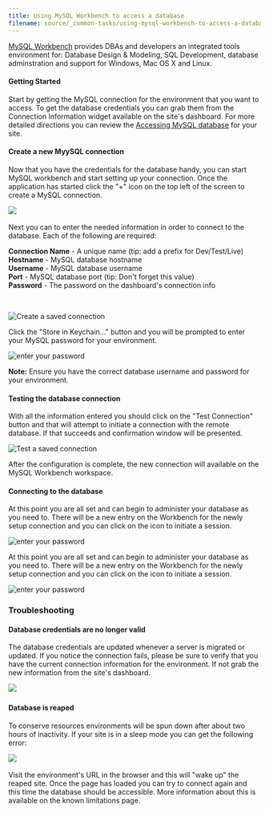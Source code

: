 ```yaml
---
title: Using MySQL Workbench to access a database
filename: source/_common-tasks/using-mysql-workbench-to-access-a-database.md
---
```


[MySQL Workbench](http://dev.mysql.com/downloads/tools/workbench/) provides DBAs and developers an integrated tools environment for: Database Design & Modeling, SQL Development, database adminstration and support for Windows, Mac OS X and Linux.

#### Getting Started

Start by getting the MySQL connection for the environment that you want to access. To get the database credentials you can grab them from the Connection Information widget available on the site's dashboard. For more detailed directions you can review the [Accessing MySQL database](/documentation/advanced-topics/accessing-mysql-databases/) for your site.

#### Create a new MyySQL connection

Now that you have the credentials for the database handy, you can start MySQL workbench and start setting up your connection. Once the application has started click the "+" icon on the top left of the screen to create a MySQL connection.  


 ![](https://pantheon-systems.desk.com/customer/portal/attachments/224665)​

Next you can to enter the needed information in order to connect to the database. Each of the following are required:

**Connection Name** - A unique name (tip: add a prefix for Dev/Test/Live)  
**Hostname** - MySQL database hostname  
**Username** - MySQL database username  
**Port** - MySQL database port (tip: Don't forget this value)  
**Password** - The password on the dashboard's connection info

 

![Create a saved connection](https://pantheon-systems.desk.com/customer/portal/attachments/224652)

Click the "Store in Keychain..." button and you will be prompted to enter your MySQL password for your environment.

![enter your password](http://helpdesk.getpantheon.comhttps://pantheon-systems.desk.com/customer/portal/attachments/224674)

**Note:** Ensure you have the correct database username and password for your environment.

#### Testing the database connection

With all the information entered you should click on the "Test Connection" button and that will attempt to initiate a connection with the remote database. If that succeeds and confirmation window will be presented.

![Test a saved connection](https://pantheon-systems.desk.com/customer/portal/attachments/224669)

After the configuration is complete, the new connection will available on the MySQL Workbench workspace. 

#### Connecting to the database

At this point you are all set and can begin to administer your database as you need to. There will be a new entry on the Workbench for the newly setup connection and you can click on the icon to initiate a session.

![enter your password](http://helpdesk.getpantheon.comhttps://pantheon-systems.desk.com/customer/portal/attachments/224667)

At this point you are all set and can begin to administer your database as you need to. There will be a new entry on the Workbench for the newly setup connection and you can click on the icon to initiate a session.

![enter your password](https://pantheon-systems.desk.com/customer/portal/attachments/224655)

### Troubleshooting

#### Database credentials are no longer valid

The database credentials are updated whenever a server is migrated or updated. If you notice the connection fails, please be sure to verify that you have the current connection information for the environment. If not grab the new information from the site's dashboard.

![](https://pantheon-systems.desk.com/customer/portal/attachments/224670)​

#### Database is reaped

To conserve resources environments will be spun down after about two hours of inactivity. If your site is in a sleep mode you can get the following error:

![](https://pantheon-systems.desk.com/customer/portal/attachments/224763)​

Visit the environment's URL in the browser and this will "wake up" the reaped site. Once the page has loaded you can try to connect again and this time the database should be accessible. More information about this is available on the known limitations page.
